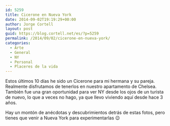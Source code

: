 ```yaml
---
id: 5259
title: Cicerone en Nueva York
date: 2014-09-02T19:19:29+00:00
author: Jorge Cortell
layout: post
guid: https://blog.cortell.net/es/?p=5259
permalink: /2014/09/02/cicerone-en-nueva-york/
categories:
  - Arte
  - General
  - NY
  - Personal
  - Placeres de la vida
---
```

Estos últimos 10 días he sido un Cicerone para mi hermana y su pareja. Realmente disfrutamos de tenerlos en nuestro apartamento de Chelsea. También fue una gran oportunidad para ver NY desde los ojos de un turista de nuevo, lo que a veces no hago, ya que llevo viviendo aquí desde hace 3 años. 

Hay un montón de anécdotas y descubrimientos detrás de estas fotos, pero tienes que venir a Nueva York para experimentarlas 😉
